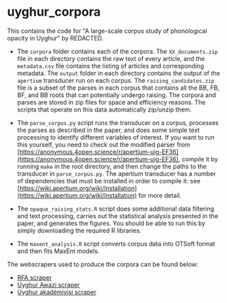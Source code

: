 # uyghur_corpora

This contains the code for "A large-scale corpus study of phonological opacity in Uyghur" by REDACTED.

* The `corpora` folder contains each of the corpora. The `XX_documents.zip` file in each directory contains the raw text of every article, and the `metadata.csv` file contains the listing of articles and corresponding metadata. The `output` folder in each directory contains the output of the `apertium` transducer run on each corpus. The `raising_candidates.zip` file is a subset of the parses in each corpus that contains all the BB, FB, BF, and BB roots that can potentially undergo raising. The corpora and parses are stored in zip files for space and efficiency reasons. The scripts that operate on this data automatically zip/unzip them.

* The `parse_corpus.py` script runs the transducer on a corpus, processes the parses as described in the paper, and does some simple text processing to identify different variables of interest. If you want to run this yourself, you need to check out the modified parser from [https://anonymous.4open.science/r/apertium-uig-EF36](https://anonymous.4open.science/r/apertium-uig-EF36), compile it by running `make` in the root directory, and then change the paths to the transducer in `parse_corpus.py`. The apertium transducer has a number of dependencies that must be installed in order to compile it: see [https://wiki.apertium.org/wiki/Installation](https://wiki.apertium.org/wiki/Installation) for more detail. 

* The `opaque_raising_stats.R` script does some additional data filtering and text processing, carries out the statistical analysis presented in the paper, and generates the figures. You should be able to run this by simply downloading the required R libraries.

* The `maxent_analysis.R` script converts corpus data into OTSoft format and then fits MaxEnt models.

The webscrapers used to produce the corpora can be found below:
* [RFA scraper](https://github.com/yzgncx/RFA-Scraper)
* [Uyghur Awazi scraper](https://github.com/connormayer/uyghur_tools/tree/master/uyghur_awazi_scraper)
* [Uyghur akadémiyisi scraper](https://github.com/rgandhasri87/UyghurAcademyWebsiteSpider-UG)
